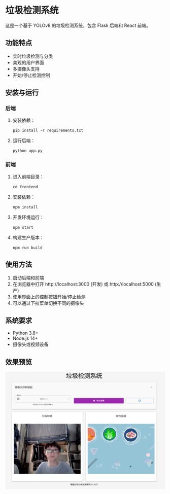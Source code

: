 # 垃圾检测系统

这是一个基于 YOLOv8 的垃圾检测系统，包含 Flask 后端和 React 前端。

## 功能特点

- 实时垃圾检测与分类
- 美观的用户界面
- 多摄像头支持
- 开始/停止检测控制

## 安装与运行

### 后端

1. 安装依赖：
   ```
   pip install -r requirements.txt
   ```

2. 运行后端：
   ```
   python app.py
   ```

### 前端

1. 进入前端目录：
   ```
   cd frontend
   ```

2. 安装依赖：
   ```
   npm install
   ```

3. 开发环境运行：
   ```
   npm start
   ```

4. 构建生产版本：
   ```
   npm run build
   ```

## 使用方法

1. 启动后端和前端
2. 在浏览器中打开 http://localhost:3000 (开发) 或 http://localhost:5000 (生产)
3. 使用界面上的控制按钮开始/停止检测
4. 可以通过下拉菜单切换不同的摄像头

## 系统要求

- Python 3.8+
- Node.js 14+
- 摄像头或视频设备


## 效果预览

![preview](assets/images/preview.png)
